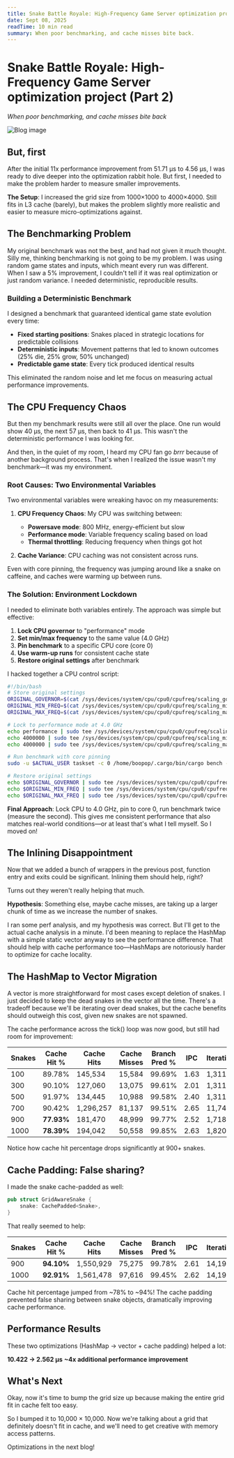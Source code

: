 ```yaml
---
title: Snake Battle Royale: High-Frequency Game Server optimization project 2/x
date: Sept 08, 2025
readTime: 10 min read
summary: When poor benchmarking, and cache misses bite back. 
---
```


# Snake Battle Royale: High-Frequency Game Server optimization project (Part 2)

*When poor benchmarking, and cache misses bite back*

![Blog image](images/cache_miss.png)

## But, first

After the initial 11x performance improvement from 51.71 μs to 4.56 μs, I was ready to dive deeper into the optimization rabbit hole. But first, I needed to make the problem harder to measure smaller improvements.

**The Setup**: I increased the grid size from 1000×1000 to 4000×4000. Still fits in L3 cache (barely), but makes the problem slightly more realistic and easier to measure micro-optimizations against.

## The Benchmarking Problem

My original benchmark was not the best, and had not given it much thought. Silly me, thinking benchmarking is not going to be my problem. I was using random game states and inputs, which meant every run was different. When I saw a 5% improvement, I couldn't tell if it was real optimization or just random variance. I needed deterministic, reproducible results.

### Building a Deterministic Benchmark

I designed a benchmark that guaranteed identical game state evolution every time:

- **Fixed starting positions**: Snakes placed in strategic locations for predictable collisions
- **Deterministic inputs**: Movement patterns that led to known outcomes (25% die, 25% grow, 50% unchanged)  
- **Predictable game state**: Every tick produced identical results

This eliminated the random noise and let me focus on measuring actual performance improvements.

## The CPU Frequency Chaos

But then my benchmark results were still all over the place. One run would show 40 μs, the next 57 μs, then back to 41 μs. This wasn't the deterministic performance I was looking for.

And then, in the quiet of my room, I heard my CPU fan go *brrr* because of another background process. That's when I realized the issue wasn't my benchmark—it was my environment.

### Root Causes: Two Environmental Variables

Two environmental variables were wreaking havoc on my measurements:

1. **CPU Frequency Chaos**: My CPU was switching between:
   - **Powersave mode**: 800 MHz, energy-efficient but slow
   - **Performance mode**: Variable frequency scaling based on load
   - **Thermal throttling**: Reducing frequency when things got hot

2. **Cache Variance**: CPU caching was not consistent across runs.

Even with core pinning, the frequency was jumping around like a snake on caffeine, and caches were warming up between runs.

### The Solution: Environment Lockdown

I needed to eliminate both variables entirely. The approach was simple but effective:

1. **Lock CPU governor** to "performance" mode
2. **Set min/max frequency** to the same value (4.0 GHz)
3. **Pin benchmark** to a specific CPU core (core 0)
4. **Use warm-up runs** for consistent cache state
5. **Restore original settings** after benchmark

I hacked together a CPU control script:

```bash
#!/bin/bash
# Store original settings
ORIGINAL_GOVERNOR=$(cat /sys/devices/system/cpu/cpu0/cpufreq/scaling_governor)
ORIGINAL_MIN_FREQ=$(cat /sys/devices/system/cpu/cpu0/cpufreq/scaling_min_freq)
ORIGINAL_MAX_FREQ=$(cat /sys/devices/system/cpu/cpu0/cpufreq/scaling_max_freq)

# Lock to performance mode at 4.0 GHz
echo performance | sudo tee /sys/devices/system/cpu/cpu0/cpufreq/scaling_governor
echo 4000000 | sudo tee /sys/devices/system/cpu/cpu0/cpufreq/scaling_min_freq
echo 4000000 | sudo tee /sys/devices/system/cpu/cpu0/cpufreq/scaling_max_freq

# Run benchmark with core pinning
sudo -u $ACTUAL_USER taskset -c 0 /home/boopop/.cargo/bin/cargo bench --bench game_bench hot_path/100_snakes

# Restore original settings
echo $ORIGINAL_GOVERNOR | sudo tee /sys/devices/system/cpu/cpu0/cpufreq/scaling_governor
echo $ORIGINAL_MIN_FREQ | sudo tee /sys/devices/system/cpu/cpu0/cpufreq/scaling_min_freq
echo $ORIGINAL_MAX_FREQ | sudo tee /sys/devices/system/cpu/cpu0/cpufreq/scaling_max_freq
```

**Final Approach**: Lock CPU to 4.0 GHz, pin to core 0, run benchmark twice (measure the second). This gives me consistent performance that also matches real-world conditions—or at least that's what I tell myself. So I moved on!

## The Inlining Disappointment

Now that we added a bunch of wrappers in the previous post, function entry and exits could be significant. Inlining them should help, right?

Turns out they weren't really helping that much.

**Hypothesis**: Something else, maybe cache misses, are taking up a larger chunk of time as we increase the number of snakes.

I ran some perf analysis, and my hypothesis was correct. But I'll get to the actual cache analysis in a minute. I'd been meaning to replace the HashMap with a simple static vector anyway to see the performance difference. That should help with cache performance too—HashMaps are notoriously harder to optimize for cache locality.

## The HashMap to Vector Migration

A vector is more straightforward for most cases except deletion of snakes. I just decided to keep the dead snakes in the vector all the time. There's a tradeoff because we'll be iterating over dead snakes, but the cache benefits should outweigh this cost, given new snakes are not spawned.

The cache performance across the tick() loop was now good, but still had room for improvement:

| Snakes | Cache Hit % | Cache Hits | Cache Misses | Branch Pred % | IPC | Iterations |
|--------|-------------|------------|--------------|---------------|-----|------------|
| 100    | 89.78%      | 145,534    | 15,584       | 99.69%        | 1.63| 1,311      |
| 300    | 90.10%      | 127,060    | 13,075       | 99.61%        | 2.01| 1,311      |
| 500    | 91.97%      | 134,445    | 10,988       | 99.58%        | 2.40| 1,311      |
| 700    | 90.42%      | 1,296,257  | 81,137       | 99.51%        | 2.65| 11,740     |
| 900    | **77.93%**  | 181,470    | 48,999       | 99.77%        | 2.52| 1,718      |
| 1000   | **78.39%**  | 194,042    | 50,558       | 99.85%        | 2.63| 1,820      |

Notice how cache hit percentage drops significantly at 900+ snakes.

## Cache Padding: False sharing?

I made the snake cache-padded as well:

```rust
pub struct GridAwareSnake {
    snake: CachePadded<Snake>,
}
```

That really seemed to help:

| Snakes | Cache Hit % | Cache Hits | Cache Misses | Branch Pred % | IPC | Iterations |
|--------|-------------|------------|--------------|---------------|-----|------------|
| 900    | **94.10%**  | 1,550,929  | 75,275       | 99.78%        | 2.61| 14,195     |
| 1000   | **92.91%**  | 1,561,478  | 97,616       | 99.45%        | 2.62| 14,195     |

Cache hit percentage jumped from ~78% to ~94%! The cache padding prevented false sharing between snake objects, dramatically improving cache performance.

## Performance Results

These two optimizations (HashMap → vector + cache padding) helped a lot:

**10.422 → 2.562 μs**
**~4x additional performance improvement**

## What's Next

Okay, now it's time to bump the grid size up because making the entire grid fit in cache felt too easy.

So I bumped it to 10,000 × 10,000. Now we're talking about a grid that definitely doesn't fit in cache, and we'll need to get creative with memory access patterns.

Optimizations in the next blog!
